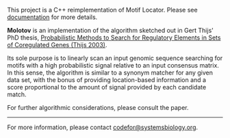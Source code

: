 This project is a C++ reimplementation of Motif Locator.  Please see [documentation](BuildingAndUsing.md) for more details.

**Molotov** is an implementation of the algorithm sketched out in Gert Thijs' PhD thesis, [Probabilistic Methods to Search for Regulatory Elements in Sets of Coregulated Genes (Thijs 2003)](ftp://ftp.esat.kuleuven.ac.be/sista/thijs/reports/phd.pdf).

Its sole purpose is to linearly scan an input genomic sequence searching for motifs with a high probabilistic signal relative to an input consensus matrix. In this sense, the algorithm is similar to a synonym matcher for any given data set, with the bonus of providing location-based information and a score proportional to the amount of signal provided by each candidate match.

For further algorithmic considerations, please consult the paper.


---


For more information, please contact [codefor@systemsbiology.org](mailto:codefor@systemsbiology.org).

